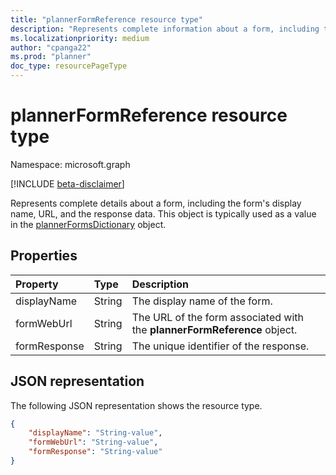 ```yaml
---
title: "plannerFormReference resource type"
description: "Represents complete information about a form, including the form's display name, URL, and the response data."
ms.localizationpriority: medium
author: "cpanga22"
ms.prod: "planner"
doc_type: resourcePageType
---
```


# plannerFormReference resource type

Namespace: microsoft.graph

[!INCLUDE [beta-disclaimer](../../includes/beta-disclaimer.md)]

Represents complete details about a form, including the form's display name, URL, and the response data. This object is typically used as a value in the [plannerFormsDictionary](plannerFormsDictionary.md) object.

## Properties
| Property       | Type    |Description|
|:---------------|:--------|:----------|
|displayName|String|The display name of the form.|
|formWebUrl|String|The URL of the form associated with the **plannerFormReference** object.|
|formResponse|String|The unique identifier of the response.|

## JSON representation
The following JSON representation shows the resource type.

<!-- {
  "blockType": "resource",
  "@odata.type": "microsoft.graph.plannerFormReference"
}-->

```json
{
    "displayName": "String-value",
    "formWebUrl": "String-value",
    "formResponse": "String-value"
}

```
